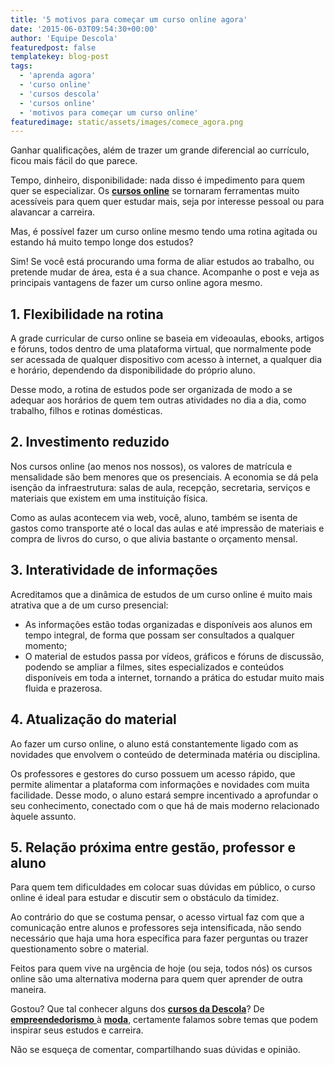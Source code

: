 ```yaml
---
title: '5 motivos para começar um curso online agora'
date: '2015-06-03T09:54:30+00:00'
author: 'Equipe Descola'
featuredpost: false
templatekey: blog-post
tags:
  - 'aprenda agora'
  - 'curso online'
  - 'cursos descola'
  - 'cursos online'
  - 'motivos para começar um curso online'
featuredimage: static/assets/images/comece_agora.png
---
```


Ganhar qualificações, além de trazer um grande diferencial ao currículo, ficou mais fácil do que parece.

Tempo, dinheiro, disponibilidade: nada disso é impedimento para quem quer se especializar. Os [**cursos online**](http://descola.org/cursos) se tornaram ferramentas muito acessíveis para quem quer estudar mais, seja por interesse pessoal ou para alavancar a carreira.

Mas, é possível fazer um curso online mesmo tendo uma rotina agitada ou estando há muito tempo longe dos estudos?

Sim! Se você está procurando uma forma de aliar estudos ao trabalho, ou pretende mudar de área, esta é a sua chance. Acompanhe o post e veja as principais vantagens de fazer um curso online agora mesmo.

## **1. Flexibilidade na rotina**

A grade curricular de curso online se baseia em videoaulas, ebooks, artigos e fóruns, todos dentro de uma plataforma virtual, que normalmente pode ser acessada de qualquer dispositivo com acesso à internet, a qualquer dia e horário, dependendo da disponibilidade do próprio aluno.

Desse modo, a rotina de estudos pode ser organizada de modo a se adequar aos horários de quem tem outras atividades no dia a dia, como trabalho, filhos e rotinas domésticas.

## **2. Investimento reduzido**

Nos cursos online (ao menos nos nossos), os valores de matrícula e mensalidade são bem menores que os presenciais. A economia se dá pela isenção da infraestrutura: salas de aula, recepção, secretaria, serviços e materiais que existem em uma instituição física.

Como as aulas acontecem via web, você, aluno, também se isenta de gastos como transporte até o local das aulas e até impressão de materiais e compra de livros do curso, o que alivia bastante o orçamento mensal.

## **3. Interatividade de informações**

Acreditamos que a dinâmica de estudos de um curso online é muito mais atrativa que a de um curso presencial:

- As informações estão todas organizadas e disponíveis aos alunos em tempo integral, de forma que possam ser consultados a qualquer momento;
- O material de estudos passa por vídeos, gráficos e fóruns de discussão, podendo se ampliar a filmes, sites especializados e conteúdos disponíveis em toda a internet, tornando a prática do estudar muito mais fluida e prazerosa.

## **4. Atualização do material**

Ao fazer um curso online, o aluno está constantemente ligado com as novidades que envolvem o conteúdo de determinada matéria ou disciplina.

Os professores e gestores do curso possuem um acesso rápido, que permite alimentar a plataforma com informações e novidades com muita facilidade. Desse modo, o aluno estará sempre incentivado a aprofundar o seu conhecimento, conectado com o que há de mais moderno relacionado àquele assunto.

## **5. Relação próxima entre gestão, professor e aluno**

Para quem tem dificuldades em colocar suas dúvidas em público, o curso online é ideal para estudar e discutir sem o obstáculo da timidez.

Ao contrário do que se costuma pensar, o acesso virtual faz com que a comunicação entre alunos e professores seja intensificada, não sendo necessário que haja uma hora específica para fazer perguntas ou trazer questionamento sobre o material.

Feitos para quem vive na urgência de hoje (ou seja, todos nós) os cursos online são uma alternativa moderna para quem quer aprender de outra maneira.

Gostou? Que tal conhecer alguns dos [**<span style="text-decoration: underline;">cursos</span> da Descola**](http://http://descola.org/cursos)? De [**empreendedorismo** ](http://http://descola.org/curso/14/business-model-canvas)à **[moda](http://http://descola.org/curso/9/moda-panorama-social)**, certamente falamos sobre temas que podem inspirar seus estudos e carreira.

Não se esqueça de comentar, compartilhando suas dúvidas e opinião.
